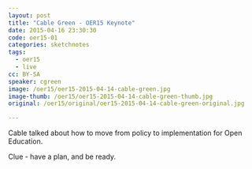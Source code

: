 ```yaml
---
layout: post
title: "Cable Green - OER15 Keynote"
date: 2015-04-16 23:30:30
code: oer15-01
categories: sketchnotes
tags:
  - oer15
  - live
cc: BY-SA
speaker: cgreen
image: /oer15/oer15-2015-04-14-cable-green.jpg
image-thumb: /oer15/oer15-2015-04-14-cable-green-thumb.jpg
original: /oer15/original/oer15-2015-04-14-cable-green-original.jpg

---
```


Cable talked about how to move from policy to implementation for Open Education.

Clue - have a plan, and be ready.
